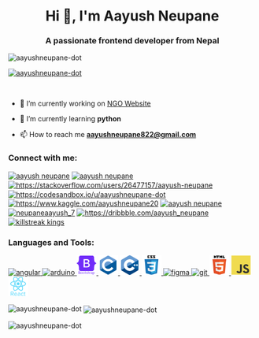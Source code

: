 <h1 align="center">Hi 👋, I'm Aayush Neupane</h1>
<h3 align="center">A passionate frontend developer from Nepal</h3>

<p align="left"> <img src="https://komarev.com/ghpvc/?username=aayushneupane-dot&label=Profile%20views&color=0e75b6&style=flat" alt="aayushneupane-dot" /> </p>

<p align="left"> <a href="https://github.com/ryo-ma/github-profile-trophy"><img src="https://github-profile-trophy.vercel.app/?username=aayushneupane-dot" alt="aayushneupane-dot" /></a> </p>

<p align="left"> <a href="https://twitter.com/" target="blank"><img src="https://img.shields.io/twitter/follow/?logo=twitter&style=for-the-badge" alt="" /></a> </p>

- 🔭 I’m currently working on [NGO Website](https://aayushneupane-dot.github.io/ngoos/)

- 🌱 I’m currently learning **python**

- 📫 How to reach me **aayushneupane822@gmail.com**

<h3 align="left">Connect with me:</h3>
<p align="left">
<a href="https://codepen.io/aayush neupane" target="blank"><img align="center" src="https://raw.githubusercontent.com/rahuldkjain/github-profile-readme-generator/master/src/images/icons/Social/codepen.svg" alt="aayush neupane" height="30" width="40" /></a>
<a href="https://linkedin.com/in/aayush neupane" target="blank"><img align="center" src="https://raw.githubusercontent.com/rahuldkjain/github-profile-readme-generator/master/src/images/icons/Social/linked-in-alt.svg" alt="aayush neupane" height="30" width="40" /></a>
<a href="https://stackoverflow.com/users/https://stackoverflow.com/users/26477157/aayush-neupane" target="blank"><img align="center" src="https://raw.githubusercontent.com/rahuldkjain/github-profile-readme-generator/master/src/images/icons/Social/stack-overflow.svg" alt="https://stackoverflow.com/users/26477157/aayush-neupane" height="30" width="40" /></a>
<a href="https://codesandbox.com/https://codesandbox.io/u/aayushneupane-dot" target="blank"><img align="center" src="https://raw.githubusercontent.com/rahuldkjain/github-profile-readme-generator/master/src/images/icons/Social/codesandbox.svg" alt="https://codesandbox.io/u/aayushneupane-dot" height="30" width="40" /></a>
<a href="https://kaggle.com/https://www.kaggle.com/aayushneupane20" target="blank"><img align="center" src="https://raw.githubusercontent.com/rahuldkjain/github-profile-readme-generator/master/src/images/icons/Social/kaggle.svg" alt="https://www.kaggle.com/aayushneupane20" height="30" width="40" /></a>
<a href="https://fb.com/aayush neupane" target="blank"><img align="center" src="https://raw.githubusercontent.com/rahuldkjain/github-profile-readme-generator/master/src/images/icons/Social/facebook.svg" alt="aayush neupane" height="30" width="40" /></a>
<a href="https://instagram.com/neupaneaayush_7" target="blank"><img align="center" src="https://raw.githubusercontent.com/rahuldkjain/github-profile-readme-generator/master/src/images/icons/Social/instagram.svg" alt="neupaneaayush_7" height="30" width="40" /></a>
<a href="https://dribbble.com/https://dribbble.com/aayush_neupane" target="blank"><img align="center" src="https://raw.githubusercontent.com/rahuldkjain/github-profile-readme-generator/master/src/images/icons/Social/dribbble.svg" alt="https://dribbble.com/aayush_neupane" height="30" width="40" /></a>
<a href="https://www.youtube.com/c/killstreak kings" target="blank"><img align="center" src="https://raw.githubusercontent.com/rahuldkjain/github-profile-readme-generator/master/src/images/icons/Social/youtube.svg" alt="killstreak kings" height="30" width="40" /></a>
</p>

<h3 align="left">Languages and Tools:</h3>
<p align="left"> <a href="https://angular.io" target="_blank" rel="noreferrer"> <img src="https://angular.io/assets/images/logos/angular/angular.svg" alt="angular" width="40" height="40"/> </a> <a href="https://www.arduino.cc/" target="_blank" rel="noreferrer"> <img src="https://cdn.worldvectorlogo.com/logos/arduino-1.svg" alt="arduino" width="40" height="40"/> </a> <a href="https://getbootstrap.com" target="_blank" rel="noreferrer"> <img src="https://raw.githubusercontent.com/devicons/devicon/master/icons/bootstrap/bootstrap-plain-wordmark.svg" alt="bootstrap" width="40" height="40"/> </a> <a href="https://www.cprogramming.com/" target="_blank" rel="noreferrer"> <img src="https://raw.githubusercontent.com/devicons/devicon/master/icons/c/c-original.svg" alt="c" width="40" height="40"/> </a> <a href="https://www.w3schools.com/cpp/" target="_blank" rel="noreferrer"> <img src="https://raw.githubusercontent.com/devicons/devicon/master/icons/cplusplus/cplusplus-original.svg" alt="cplusplus" width="40" height="40"/> </a> <a href="https://www.w3schools.com/css/" target="_blank" rel="noreferrer"> <img src="https://raw.githubusercontent.com/devicons/devicon/master/icons/css3/css3-original-wordmark.svg" alt="css3" width="40" height="40"/> </a> <a href="https://www.figma.com/" target="_blank" rel="noreferrer"> <img src="https://www.vectorlogo.zone/logos/figma/figma-icon.svg" alt="figma" width="40" height="40"/> </a> <a href="https://git-scm.com/" target="_blank" rel="noreferrer"> <img src="https://www.vectorlogo.zone/logos/git-scm/git-scm-icon.svg" alt="git" width="40" height="40"/> </a> <a href="https://www.w3.org/html/" target="_blank" rel="noreferrer"> <img src="https://raw.githubusercontent.com/devicons/devicon/master/icons/html5/html5-original-wordmark.svg" alt="html5" width="40" height="40"/> </a> <a href="https://developer.mozilla.org/en-US/docs/Web/JavaScript" target="_blank" rel="noreferrer"> <img src="https://raw.githubusercontent.com/devicons/devicon/master/icons/javascript/javascript-original.svg" alt="javascript" width="40" height="40"/> </a> <a href="https://reactjs.org/" target="_blank" rel="noreferrer"> <img src="https://raw.githubusercontent.com/devicons/devicon/master/icons/react/react-original-wordmark.svg" alt="react" width="40" height="40"/> </a> </p>

<p><img align="left" src="https://github-readme-stats.vercel.app/api/top-langs?username=aayushneupane-dot&show_icons=true&locale=en&layout=compact" alt="aayushneupane-dot" /></p>

<p>&nbsp;<img align="center" src="https://github-readme-stats.vercel.app/api?username=aayushneupane-dot&show_icons=true&locale=en" alt="aayushneupane-dot" /></p>

<p><img align="center" src="https://github-readme-streak-stats.herokuapp.com/?user=aayushneupane-dot&" alt="aayushneupane-dot" /></p>
